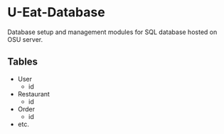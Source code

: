 # U-Eat-Database
Database setup and management modules for SQL database hosted on OSU server.
## Tables
  - User
    - id
  - Restaurant
    - id
  - Order
    - id
  - etc.
